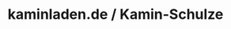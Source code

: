 ---
title: "kaminladen.de / Kamin-Schulze"
url: /lutherstadt-eisleben/kaminladen-de-kamin-schulze/
shop: Kamine & Öfen
---
